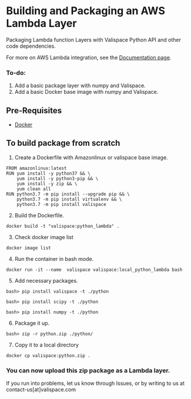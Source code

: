 # Building and Packaging an AWS Lambda Layer 
Packaging Lambda function Layers with Valispace Python API and other code dependencies.

For more on AWS Lambda integration, see the [Documentation page](https://valispace.zendesk.com/hc/en-us/articles/360015142758).
### To-do:
1. Add a basic package layer with numpy and Valispace.
2. Add a basic Docker base image with numpy and Valispace.

## Pre-Requisites
- [Docker](https://www.docker.com/)


## To build package from scratch

1. Create a Dockerfile with Amazonlinux or valispace base image.
```
FROM amazonlinux:latest
RUN yum install -y python37 && \
    yum install -y python3-pip && \
    yum install -y zip && \
    yum clean all
RUN python3.7 -m pip install --upgrade pip && \
    python3.7 -m pip install virtualenv && \
    python3.7 -m pip install valispace
```

2. Build the Dockerfile.

`docker build -t "valispace:python_lambda" . `

3. Check docker image list

`docker image list`

4. Run the container in bash mode.

`docker run -it --name  valispace valispace:local_python_lambda bash`

5. Add necessary packages.

`bash> pip install valispace -t ./python`

`bash> pip install scipy -t ./python`

`bash> pip install numpy -t ./python`

6. Package it up.

`bash> zip -r python.zip ./python/`

7. Copy it to a local directory

`docker cp valispace:python.zip .`

### You can now upload this zip package as a Lambda layer.

If you run into problems, let us know through Issues, or by writing to us at contact-us[at]valispace.com
